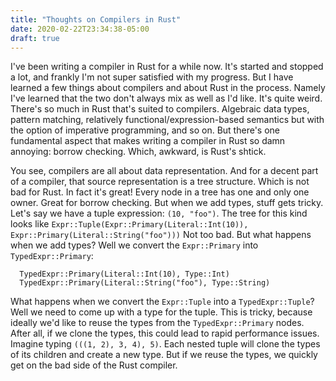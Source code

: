 ```yaml
---
title: "Thoughts on Compilers in Rust"
date: 2020-02-22T23:34:38-05:00
draft: true
---
```


I've been writing a compiler in Rust for a while now. It's started and
stopped a lot, and frankly I'm not super satisfied with my
progress. But I have learned a few things about compilers and about
Rust in the process. Namely I've learned that the two don't always mix
as well as I'd like. It's quite weird. There's so much in Rust that's
suited to compilers. Algebraic data types, pattern matching,
relatively functional/expression-based semantics but with the option
of imperative programming, and so on. But there's one fundamental
aspect that makes writing a compiler in Rust so damn annoying: borrow
checking. Which, awkward, is Rust's shtick.

You see, compilers are all about data representation. And for a decent
part of a compiler, that source representation is a tree
structure. Which is not bad for Rust. In fact it's great! Every node
in a tree has one and only one owner. Great for borrow checking. But
when we add types, stuff gets tricky. Let's say we have a tuple
expression: `(10, "foo")`. The tree for this kind looks like
`Expr::Tuple(Expr::Primary(Literal::Int(10)),
Expr::Primary(Literal::String("foo")))` Not too bad. But what happens
when we add types? Well we convert the `Expr::Primary` into `TypedExpr::Primary`:
```
  TypedExpr::Primary(Literal::Int(10), Type::Int)
  TypedExpr::Primary(Literal::String("foo"), Type::String)
```

What happens when we convert the `Expr::Tuple` into a
`TypedExpr::Tuple`? Well we need to come up with a type for the
tuple. This is tricky, because ideally we'd like to reuse the types
from the `TypedExpr::Primary` nodes. After all, if we clone the types,
this could lead to rapid performance issues. Imagine typing `(((1, 2),
3, 4), 5)`. Each nested tuple will clone the types of its children and
create a new type. But if we reuse the types, we quickly get on the
bad side of the Rust compiler.
